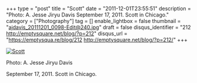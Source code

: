 +++
type = "post"
title = "Scott"
date = "2011-12-01T23:55:51"
description = "Photo: A. Jesse Jiryu Davis September 17, 2011. Scott in Chicago."
category = ["Photography"]
tag = []
enable_lightbox = false
thumbnail = "ajdavis_20111201_0098-Edit@240.jpg"
draft = false
disqus_identifier = "212 http://emptysquare.net/blog/?p=212"
disqus_url = "https://emptysqua.re/blog/212 http://emptysquare.net/blog/?p=212/"
+++

<p><a href="http://www.flickr.com/photos/emptysquare/6439955653/in/photostream"><img style="display:block; margin-left:auto; margin-right:auto;" src="ajdavis_20111201_0098-Edit.jpg" title="Scott" /></a></p>
<p>Photo: A. Jesse Jiryu Davis</p>
<p>September 17, 2011. Scott in Chicago.</p>
